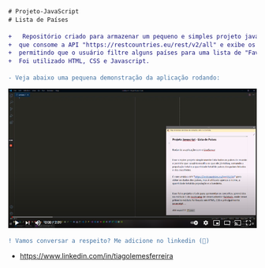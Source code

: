 ```diff
# Projeto-JavaScript
# Lista de Países

+   Repositório criado para armazenar um pequeno e simples projeto javascript
+  que consome a API "https://restcountries.eu/rest/v2/all" e exibe os mesmos,
+  permitindo que o usuário filtre alguns países para uma lista de "Favoritos"
+  Foi utilizado HTML, CSS e Javascript.

- Veja abaixo uma pequena demonstração da aplicação rodando:
```
[![Assista a demonstração no vídeo](https://github.com/tiago-lemes/Projeto-Javascript-ListaDePaises/blob/master/player.png?raw=true)](https://youtu.be/nGKOPIF4sG0)


```diff
! Vamos conversar a respeito? Me adicione no linkedin (👊)
```
- https://www.linkedin.com/in/tiagolemesferreira
